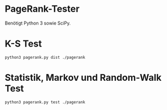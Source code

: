 # PageRank-Tester
Benötigt Python 3 sowie SciPy.

# K-S Test

    python3 pagerank.py dist ./pagerank


# Statistik, Markov und Random-Walk Test

    python3 pagerank.py test ./pagerank